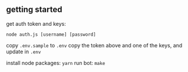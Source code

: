 ## getting started

get auth token and keys:

```
node auth.js [username] [password]
```

copy `.env.sample` to `.env`
copy the token above and one of the keys, and update in `.env`

install node packages: `yarn`
run bot: `make`
